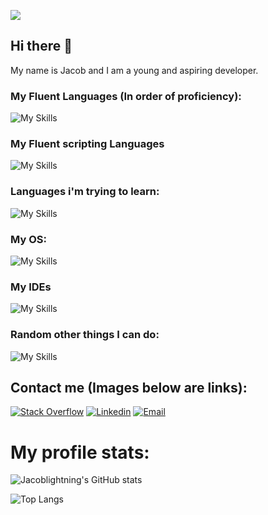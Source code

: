 ![](https://komarev.com/ghpvc/?username=jacoblightning&color=orange)
## Hi there 👋
My name is Jacob and I am a young and aspiring developer.

### My Fluent Languages (In order of proficiency):
![My Skills](https://skillicons.dev/icons?i=py,c,js,cpp,cs)
### My Fluent scripting Languages
![My Skills](https://skillicons.dev/icons?i=html,bash)
### Languages i'm trying to learn:
![My Skills](https://skillicons.dev/icons?i=java)
### My OS:
![My Skills](https://skillicons.dev/icons?i=linux,arch,raspberrypi)
### My IDEs
![My Skills](https://skillicons.dev/icons?i=pycharm,idea,clion,webstorm,androidstudio)
### Random other things I can do:
![My Skills](https://skillicons.dev/icons?i=arduino,cmake,flask,gamemakerstudio,unity,git,github,githubactions,gitlab,godot,nodejs,opencv,)

## Contact me (Images below are links):
[![Stack Overflow](https://skillicons.dev/icons?i=stackoverflow)](https://stackoverflow.com/users/19822441/jacoblightning3)
[![Linkedin](https://skillicons.dev/icons?i=linkedin)](https://www.linkedin.com/in/jacob-freeman-130a57313)
[![Email](https://skillicons.dev/icons?i=gmail)](mailto:contact@jacoblightning3.anonaddy.me)

# My profile stats:
![Jacoblightning's GitHub stats](https://github-readme-stats.vercel.app/api?username=jacoblightning)

![Top Langs](https://github-readme-stats.vercel.app/api/top-langs/?username=jacoblightning3)
